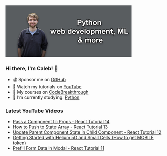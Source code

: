 <img src="github-cover-photo-my-face.jpg" width="400px" />

### Hi there, I'm Caleb! 🍛

- 💰 Sponsor me on [GitHub](https://github.com/sponsors/CalebCurry)
- 🎥 Watch my tutorials on [YouTube](https://www.youtube.com/calebthevideomaker2)
- 📗 My courses on [CodeBreakthrough](https://www.codebreakthrough.com)
- 🤔 I’m currently studying: [Python](https://www.youtube.com/watch?v=s3IvdkCq2_c&t=4254s)

### Latest YouTube Videos
<!-- YOUTUBE:START -->
- [Pass a Component to Props - React Tutorial 14](https://www.youtube.com/watch?v=JnkyFun88bc)
- [How to Push to State Array - React Tutorial 13](https://www.youtube.com/watch?v=ShR5Y4yYklo)
- [Update Parent Component State in Child Component - React Tutorial 12](https://www.youtube.com/watch?v=zW-uSq9Gha8)
- [Getting Started with Helium 5G and Small Cells &lpar;How to get MOBILE token&rpar;](https://www.youtube.com/watch?v=7J6T1iPcIBQ)
- [Prefill Form Data in Modal - React Tutorial 11](https://www.youtube.com/watch?v=Cs2jO0m0eS0)
<!-- YOUTUBE:END -->
